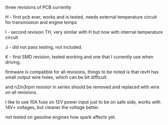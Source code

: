 three revisions of PCB currently

H - first pcb ever, works and is tested, needs external temperature circuit for transmission and engine temps

I - second revision TH, very similar with H but now with internal temperature circuit

J - did not pass testing, not included.

K - first SMD revision, tested working and one that I currently use when driving.


firmware is compatible for all revisions, things to be noted is that revH has small output wire holes, which can be bit difficult.

and n2/n3rpm resistor in series should be removed and replaced with wire on all revisions.

I like to use 10A fuse on 12V power input just to be on safe side, works with 14V+ voltages, but cleaner the voltage better. 

not tested on gasoline engines how spark affects yet.
 
